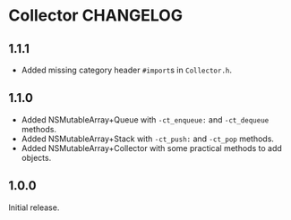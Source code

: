 # Collector CHANGELOG

## 1.1.1

- Added missing category header `#import`s in `Collector.h`.

## 1.1.0

- Added NSMutableArray+Queue with `-ct_enqueue:` and `-ct_dequeue` methods.
- Added NSMutableArray+Stack with `-ct_push:` and `-ct_pop` methods.
- Added NSMutableArray+Collector with some practical methods to add objects.

## 1.0.0

Initial release.